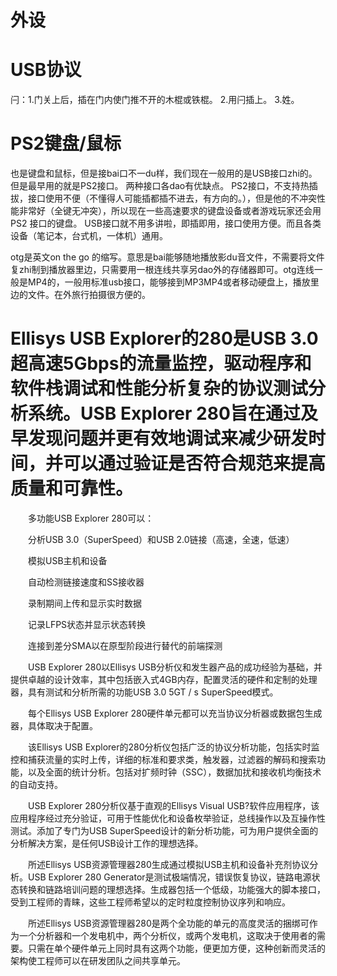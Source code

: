 # 外设

# USB协议

闩：1.门关上后，插在门内使门推不开的木棍或铁棍。 2.用闩插上。 3.姓。

# PS2键盘/鼠标
也是键盘和鼠标，但是接bai口不一du样，我们现在一般用的是USB接口zhi的。但是最早用的就是PS2接口。
两种接口各dao有优缺点。
PS2接口，不支持热插拔，接口使用不便（不懂得人可能插都插不进去，有方向的。），但是他的不冲突性能非常好（全键无冲突），所以现在一些高速要求的键盘设备或者游戏玩家还会用PS2 接口的键盘。
USB接口就不用多讲啦，即插即用，接口使用方便。而且各类设备（笔记本，台式机，一体机）通用。

otg是英文on the go 的缩写。意思是bai能够随地播放影du音文件，不需要将文件复zhi制到播放器里边，只需要用一根连线共享另dao外的存储器即可。otg连线一般是MP4的，一般用标准usb接口，能够接到MP3MP4或者移动硬盘上，播放里边的文件。在外旅行拍摄很方便的。

# Ellisys USB Explorer的280是USB 3.0超高速5Gbps的流量监控，驱动程序和软件栈调试和性能分析复杂的协议测试分析系统。USB Explorer 280旨在通过及早发现问题并更有效地调试来减少研发时间，并可以通过验证是否符合规范来提高质量和可靠性。

　　多功能USB Explorer 280可以：

　　分析USB 3.0（SuperSpeed）和USB 2.0链接（高速，全速，低速）

　　模拟USB主机和设备

　　自动检测链接速度和SS接收器

　　录制期间上传和显示实时数据

　　记录LFPS状态并显示状态转换

　　连接到差分SMA以在原型阶段进行替代的前端探测

　　USB Explorer 280以Ellisys USB分析仪和发生器产品的成功经验为基础，并提供卓越的设计效率，其中包括嵌入式4GB内存，配置灵活的硬件和定制的处理器，具有测试和分析所需的功能USB 3.0 5GT / s SuperSpeed模式。

　　每个Ellisys USB Explorer 280硬件单元都可以充当协议分析器或数据包生成器，具体取决于配置。

　　该Ellisys USB Explorer的280分析仪包括广泛的协议分析功能，包括实时监控和捕获流量的实时上传，详细的标准和要求类，触发器，过滤器的解码和搜索功能，以及全面的统计分析。包括对扩频时钟（SSC），数据加扰和接收机均衡技术的自动支持。

　　USB Explorer 280分析仪基于直观的Ellisys Visual USB?软件应用程序，该应用程序经过充分验证，可用于性能优化和设备枚举验证，总线操作以及互操作性测试。添加了专门为USB SuperSpeed设计的新分析功能，可为用户提供全面的分析解决方案，是任何USB设计工作的理想选择。

　　所述Ellisys USB资源管理器280生成通过模拟USB主机和设备补充剂协议分析。USB Explorer 280 Generator是测试极端情况，错误恢复协议，链路电源状态转换和链路培训问题的理想选择。生成器包括一个低级，功能强大的脚本接口，受到工程师的青睐，这些工程师希望以的定时粒度控制协议序列和响应。

　　所述Ellisys USB资源管理器280是两个全功能的单元的高度灵活的捆绑可作为一个分析器和一个发电机中，两个分析仪，或两个发电机，这取决于使用者的需要。只需在单个硬件单元上同时具有这两个功能，便更加方便，这种创新而灵活的架构使工程师可以在研发团队之间共享单元。


